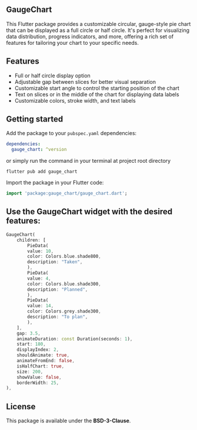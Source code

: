 ## GaugeChart

This Flutter package provides a customizable circular, gauge-style pie chart that can be displayed as a full circle or half circle. It's perfect for visualizing data distribution, progress indicators, and more, offering a rich set of features for tailoring your chart to your specific needs.

## Features

- Full or half circle display option
- Adjustable gap between slices for better visual separation
- Customizable start angle to control the starting position of the chart
- Text on slices or in the middle of the chart for displaying data labels
- Customizable colors, stroke width, and text labels

## Getting started

Add the package to your `pubspec.yaml` dependencies:

```yaml
dependencies:
  gauge_chart: ^version
```

or simply run the command in your terminal at project root directory

```
flutter pub add gauge_chart
```

Import the package in your Flutter code:

```dart
import 'package:gauge_chart/gauge_chart.dart';
```

## Use the GaugeChart widget with the desired features:

```dart
GaugeChart(
    children: [
        PieData(
        value: 10,
        color: Colors.blue.shade800,
        description: "Taken",
        ),
        PieData(
        value: 4,
        color: Colors.blue.shade300,
        description: "Planned",
        ),
        PieData(
        value: 14,
        color: Colors.grey.shade300,
        description: "To plan",
        ),
    ],
    gap: 3.5,
    animateDuration: const Duration(seconds: 1),
    start: 180,
    displayIndex: 2,
    shouldAnimate: true,
    animateFromEnd: false,
    isHalfChart: true,
    size: 200,
    showValue: false,
    borderWidth: 25,
),
```

## License

This package is available under the **BSD-3-Clause**.